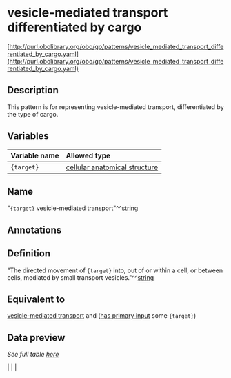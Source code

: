 # vesicle-mediated transport differentiated by cargo

[http://purl.obolibrary.org/obo/go/patterns/vesicle_mediated_transport_differentiated_by_cargo.yaml](http://purl.obolibrary.org/obo/go/patterns/vesicle_mediated_transport_differentiated_by_cargo.yaml)

## Description

This pattern is for representing vesicle-mediated transport, differentiated by the type of cargo.




## Variables

| Variable name | Allowed type |
|:--------------|:-------------|
| `{target}` | [cellular anatomical structure](http://purl.obolibrary.org/obo/GO_0110165) |

## Name

"`{target}` vesicle-mediated transport"^^[string](http://www.w3.org/2001/XMLSchema#string)

## Annotations



## Definition

"The directed movement of `{target}` into, out of or within a cell, or between cells, mediated by small transport vesicles."^^[string](http://www.w3.org/2001/XMLSchema#string)

## Equivalent to

[vesicle-mediated transport](http://purl.obolibrary.org/obo/GO_0016192)  and ([has primary input](http://purl.obolibrary.org/obo/RO_0004009) some `{target}`)







## Data preview

*See full table [here](https://github.com/geneontology/go-ontology/tree/master/src/design_patterns/vesicle_mediated_transport_differentiated_by_cargo.tsv)*

|  |
|


